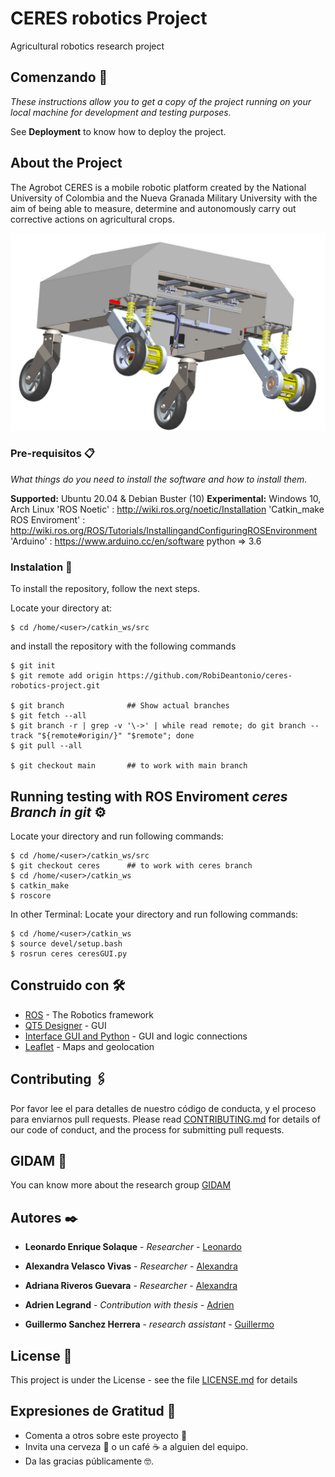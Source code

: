 # CERES robotics Project

Agricultural robotics research project

## Comenzando 🚀

_These instructions allow you to get a copy of the project running on your local machine for development and testing purposes._

See **Deployment** to know how to deploy the project.


## About the Project
The Agrobot CERES is a mobile robotic platform created by the National University of Colombia and the Nueva Granada Military University with the aim of being able to measure, determine and autonomously carry out corrective actions on agricultural crops.
        
![](https://github.com/RobiDeantonio/ceres-robotics-project/blob/main/img/ceres.png)

### Pre-requisitos 📋

_What things do you need to install the software and how to install them._

**Supported:** Ubuntu 20.04 & Debian Buster (10)
**Experimental:** Windows 10, Arch Linux
'ROS Noetic' : <http://wiki.ros.org/noetic/Installation>
'Catkin_make ROS Enviroment' : <http://wiki.ros.org/ROS/Tutorials/InstallingandConfiguringROSEnvironment>
'Arduino' : <https://www.arduino.cc/en/software>
python => 3.6

### Instalation 🔧

To install the repository, follow the next steps.

Locate your directory at:
```
$ cd /home/<user>/catkin_ws/src
```
and install the repository with the following commands

```
$ git init
$ git remote add origin https://github.com/RobiDeantonio/ceres-robotics-project.git

$ git branch              ## Show actual branches
$ git fetch --all
$ git branch -r | grep -v '\->' | while read remote; do git branch --track "${remote#origin/}" "$remote"; done
$ git pull --all

$ git checkout main       ## to work with main branch
```

## Running testing with ROS Enviroment  _ceres Branch in git_ ⚙️

Locate your directory and run following commands:
```
$ cd /home/<user>/catkin_ws/src
$ git checkout ceres      ## to work with ceres branch
$ cd /home/<user>/catkin_ws
$ catkin_make
$ roscore
```

In other Terminal:
Locate your directory and run following commands:
```
$ cd /home/<user>/catkin_ws
$ source devel/setup.bash 
$ rosrun ceres ceresGUI.py
```

## Construido con 🛠️


* [ROS](http://wiki.ros.org/noetic/Installation/Ubuntu) - The Robotics framework
* [QT5 Designer](https://doc.qt.io/qt-5/qtdesigner-manual.html) - GUI
* [Interface GUI and Python](https://pypi.org/project/PyQt5/) - GUI and logic connections
* [Leaflet](https://leafletjs.com/) - Maps and geolocation


## Contributing 🖇️

Por favor lee el  para detalles de nuestro código de conducta, y el proceso para enviarnos pull requests.
Please read [CONTRIBUTING.md](https://github.com/RobiDeantonio/ceres-robotics-project/blob/main/CONTRIBUTING.md) for details of our code of conduct, and the process for submitting pull requests.

## GIDAM 📖

You can know more about the research group [GIDAM](https://www.umng.edu.co/sedes/bogota/facultad-de-ingenieria/centro-de-investigacion/gidam)


## Autores ✒️


* **Leonardo Enrique Solaque** - *Researcher* - [Leonardo](https://github)
* **Alexandra Velasco Vivas** - *Researcher* - [Alexandra](https://www.linkedin.com/in/alexandra-velasco-vivas-2446a62a/)
* **Adriana Riveros Guevara** - *Researcher* - [Alexandra](https://w)

* **Adrien Legrand** - *Contribution with thesis* - [Adrien](https://www.linkedin.com/in/adrienlegrand/)
* **Guillermo Sanchez Herrera** - *research assistant* - [Guillermo](https://www.linkedin.com/in/datacloudgui/)
 

## License 📄

This project is under the License - see the file [LICENSE.md](https://github.com/RobiDeantonio/ceres-robotics-project/blob/main/LICENSE) for details

## Expresiones de Gratitud 🎁

* Comenta a otros sobre este proyecto 📢
* Invita una cerveza 🍺 o un café ☕ a alguien del equipo. 
* Da las gracias públicamente 🤓.


